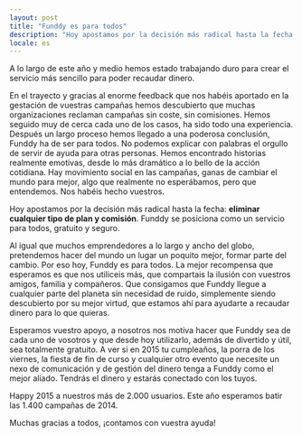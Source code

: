 ```yaml
---
layout: post
title: "Funddy es para todos"
description: "Hoy apostamos por la decisión más radical hasta la fecha: eliminar cualquier tipo de plan y comisión. Funddy se posiciona como un servicio para todos, gratuito y seguro."
locale: es
---
```


A lo largo de este año y medio hemos estado trabajando duro para crear el servicio más sencillo para poder recaudar dinero.

En el trayecto y gracias al enorme feedback que nos habéis aportado en la gestación de vuestras campañas hemos descubierto que muchas organizaciones reclaman campañas sin coste, sin comisiones. Hemos seguido muy de cerca cada uno de los casos, ha sido todo una experiencia. Después un largo proceso hemos llegado a una poderosa conclusión, Funddy ha de ser para todos. No podemos explicar con palabras el orgullo de servir de ayuda para otras personas. Hemos encontrado historias realmente emotivas, desde lo más dramático a lo bello de la acción cotidiana. Hay movimiento social en las campañas, ganas de cambiar el mundo para mejor, algo que realmente no esperábamos, pero que entendemos. Nos habéis hecho vuestros.

Hoy apostamos por la decisión más radical hasta la fecha: **eliminar cualquier tipo de plan y comisión**. Funddy se posiciona como un servicio para todos, gratuito y seguro.

Al igual que muchos emprendedores a lo largo y ancho del globo, pretendemos hacer del mundo un lugar un poquito mejor, formar parte del cambio. Por eso hoy, Funddy es para todos. La mejor recompensa que esperamos es que nos utiliceis más, que compartais la ilusión con vuestros amigos, familia y compañeros. Que consigamos que Funddy llegue a cualquier parte del planeta sin necesidad de ruido, simplemente siendo descubierto por su mejor virtud, que estamos ahí para ayudarte a recaudar dinero para lo que quieras. 

Esperamos vuestro apoyo, a nosotros nos motiva hacer que Funddy sea de cada uno de vosotros y que desde hoy utilizarlo, además de divertido y útil, sea totalmente gratuito. A ver si en 2015 tu cumpleaños, la porra de los viernes, la fiesta de fin de curso y cualquier otro evento que necesite un nexo de comunicación y de gestión del dinero tenga a Funddy como el mejor aliado. Tendrás el dinero y estarás conectado con los tuyos. 

Happy 2015 a nuestros más de 2.000 usuarios. Este año esperamos batir las 1.400 campañas de 2014.

Muchas gracias a todos, ¡contamos con vuestra ayuda!
